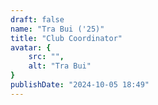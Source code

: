 ```yaml
---
draft: false
name: "Tra Bui ('25)"
title: "Club Coordinator"
avatar: {
    src: "",
    alt: "Tra Bui"
}
publishDate: "2024-10-05 18:49"
---
```

